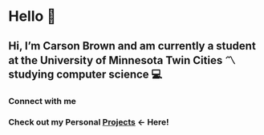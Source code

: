# Hello 👋

 ## Hi, I’m Carson Brown and am currently a student at the University of Minnesota Twin Cities 〽️ studying computer science 💻

### Connect with me






### Check out my Personal [Projects](https://github.com/carsbrow/Projects) <- Here!





